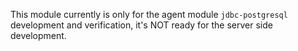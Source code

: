 This module currently is only for the agent module `jdbc-postgresql` development and verification,
it's NOT ready for the server side development.
